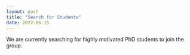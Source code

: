 ```yaml
---
layout: post
title: "Search for Students"
date: 2022-06-15
---
```


We are currently searching for highly motivated PhD students to join the group.
